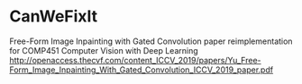 # CanWeFixIt
Free-Form Image Inpainting with Gated Convolution paper reimplementation for COMP451 Computer Vision with Deep Learning
http://openaccess.thecvf.com/content_ICCV_2019/papers/Yu_Free-Form_Image_Inpainting_With_Gated_Convolution_ICCV_2019_paper.pdf
